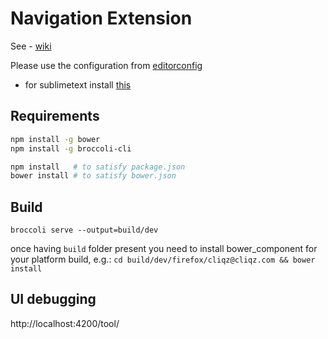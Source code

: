# Navigation Extension

See - [wiki](https://github.com/cliqz/navigation-extension/wiki)

Please use the configuration from [editorconfig](https://github.com/cliqz/navigation-extension/blob/master/.editorconfig)
 - for sublimetext install [this](https://github.com/sindresorhus/editorconfig-sublime)

## Requirements

```bash
npm install -g bower
npm install -g broccoli-cli

npm install   # to satisfy package.json
bower install # to satisfy bower.json
```

## Build

`broccoli serve --output=build/dev`


once having `build` folder present you need to install bower_component for your platform build, e.g.:
`cd build/dev/firefox/cliqz@cliqz.com && bower install`

## UI debugging
http://localhost:4200/tool/